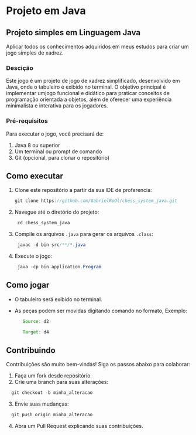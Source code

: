 # Projeto em Java

## Projeto simples em Linguagem Java

Aplicar todos os conhecimentos adquiridos em meus estudos para criar um jogo simples de xadrez.

### Descição

Este jogo é um projeto de jogo de xadrez simplificado, desenvolvido em Java, onde o tabuleiro é exibido no terminal. O objetivo principal é implementar umjogo funcional e didático para praticar conceitos de programação orientada a objetos, além de oferecer uma experiência minimalista e interativa para os jogadores.

### Pré-requisitos

Para executar o jogo, você precisará de:

1. Java 8 ou superior
2. Um terminal ou prompt de comando
3. Git (opcional, para clonar o repositório)

## Como executar


1. Clone este repositório a partir da sua IDE de proferencia:

   ```Java
   git clone https://github.com/GabrielRoOl/chess_system_java.git
   ```

2. Navegue até o diretório do projeto:

   ```Java
    cd chess_system_java
   ```

3. Compile os arquivos `.java` para gerar os arquivos `.class`:

   ```Java
    javac -d bin src/**/*.java
   ```

4. Execute o jogo:

   ```Java
    java -cp bin application.Program
   ```
   
## Como jogar

- O tabuleiro será exibido no terminal.
- As peças podem ser movidas digitando comando no formato, Exemplo:

  ```java
     Source: d2
  ```

  ```java
     Target: d4
  ```

## Contribuindo

Contribuições são muito bem-vindas! Siga os passos abaixo para colaborar:

1. Faça um fork desde repositório.
2. Crie uma branch para suas alterações:

```Java
  git checkout -b minha_alteracao
```

3. Envie suas mudanças:

```Java
  git push origin minha_alteracao
```

4. Abra um Pull Request explicando suas contribuições.

